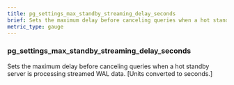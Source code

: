 ```yaml
---
title: pg_settings_max_standby_streaming_delay_seconds
brief: Sets the maximum delay before canceling queries when a hot standby server is processing streamed WAL data. [Units converted to seconds.]
metric_type: gauge
---
```

### pg_settings_max_standby_streaming_delay_seconds

Sets the maximum delay before canceling queries when a hot standby server is processing streamed WAL data. [Units converted to seconds.]